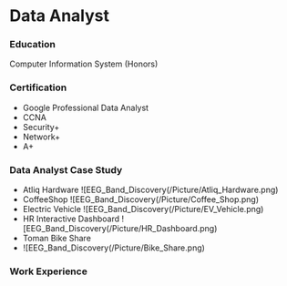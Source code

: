 # Data Analyst

### Education
Computer Information System (Honors)

### Certification
- Google Professional Data Analyst
- CCNA
- Security+
- Network+
- A+

### Data Analyst Case Study
- Atliq Hardware
![EEG_Band_Discovery(/Picture/Atliq_Hardware.png)
- CoffeeShop
  ![EEG_Band_Discovery(/Picture/Coffee_Shop.png)
- Electric Vehicle
  ![EEG_Band_Discovery(/Picture/EV_Vehicle.png)
- HR Interactive Dashboard
  ![EEG_Band_Discovery(/Picture/HR_Dashboard.png)
- Toman Bike Share
- ![EEG_Band_Discovery(/Picture/Bike_Share.png)

### Work Experience


